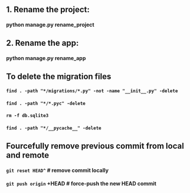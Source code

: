 ## 1. Rename the project:

#### python manage.py rename_project <Current project_name> <New project_name>

## 2. Rename the app:

#### python manage.py rename_app <Current project_name> <Current app_name> <New app_name>

## To delete the migration files

#### `find . -path "*/migrations/*.py" -not -name "__init__.py" -delete`

#### `find . -path "*/*.pyc" -delete`

#### `rm -f db.sqlite3`

#### `find . -path "*/__pycache__" -delete`

## Fourcefully remove previous commit from local and remote

#### `git reset HEAD^` # remove commit locally

#### `git push origin` +HEAD # force-push the new HEAD commit
